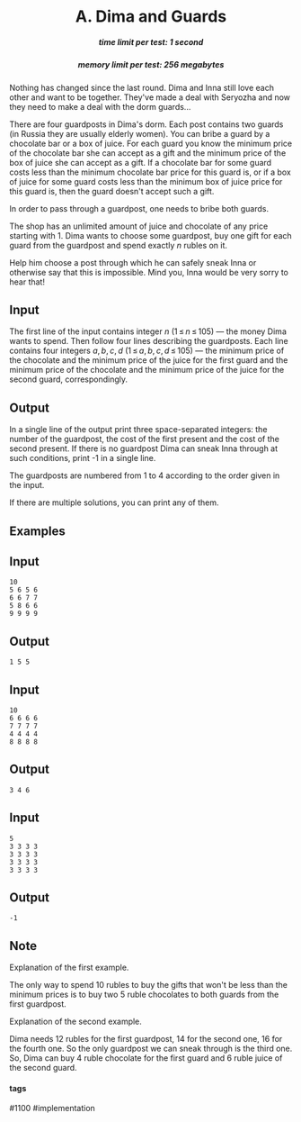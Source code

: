 <h1 style='text-align: center;'> A. Dima and Guards</h1>

<h5 style='text-align: center;'>time limit per test: 1 second</h5>
<h5 style='text-align: center;'>memory limit per test: 256 megabytes</h5>

Nothing has changed since the last round. Dima and Inna still love each other and want to be together. They've made a deal with Seryozha and now they need to make a deal with the dorm guards...

There are four guardposts in Dima's dorm. Each post contains two guards (in Russia they are usually elderly women). You can bribe a guard by a chocolate bar or a box of juice. For each guard you know the minimum price of the chocolate bar she can accept as a gift and the minimum price of the box of juice she can accept as a gift. If a chocolate bar for some guard costs less than the minimum chocolate bar price for this guard is, or if a box of juice for some guard costs less than the minimum box of juice price for this guard is, then the guard doesn't accept such a gift.

In order to pass through a guardpost, one needs to bribe both guards.

The shop has an unlimited amount of juice and chocolate of any price starting with 1. Dima wants to choose some guardpost, buy one gift for each guard from the guardpost and spend exactly *n* rubles on it.

Help him choose a post through which he can safely sneak Inna or otherwise say that this is impossible. Mind you, Inna would be very sorry to hear that!

## Input

The first line of the input contains integer *n* (1 ≤ *n* ≤ 105) — the money Dima wants to spend. Then follow four lines describing the guardposts. Each line contains four integers *a*, *b*, *c*, *d* (1 ≤ *a*, *b*, *c*, *d* ≤ 105) — the minimum price of the chocolate and the minimum price of the juice for the first guard and the minimum price of the chocolate and the minimum price of the juice for the second guard, correspondingly.

## Output

In a single line of the output print three space-separated integers: the number of the guardpost, the cost of the first present and the cost of the second present. If there is no guardpost Dima can sneak Inna through at such conditions, print -1 in a single line. 

The guardposts are numbered from 1 to 4 according to the order given in the input.

If there are multiple solutions, you can print any of them.

## Examples

## Input


```
10  
5 6 5 6  
6 6 7 7  
5 8 6 6  
9 9 9 9  

```
## Output


```
1 5 5  

```
## Input


```
10  
6 6 6 6  
7 7 7 7  
4 4 4 4  
8 8 8 8  

```
## Output


```
3 4 6  

```
## Input


```
5  
3 3 3 3  
3 3 3 3  
3 3 3 3  
3 3 3 3  

```
## Output


```
-1  

```
## Note

Explanation of the first example.

The only way to spend 10 rubles to buy the gifts that won't be less than the minimum prices is to buy two 5 ruble chocolates to both guards from the first guardpost.

Explanation of the second example.

Dima needs 12 rubles for the first guardpost, 14 for the second one, 16 for the fourth one. So the only guardpost we can sneak through is the third one. So, Dima can buy 4 ruble chocolate for the first guard and 6 ruble juice of the second guard.



#### tags 

#1100 #implementation 